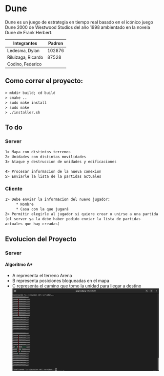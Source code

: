 # Dune

Dune es un juego de estrategia en tiempo real basado en el icónico juego Dune 2000 de Westwood Studios
del año 1998 ambientado en la novela Dune de Frank Herbert.

| Integrantes        | Padron |
|--------------------|--------|
| Ledesma, Dylan     | 102876 |
| Riluizaga, Ricardo | 87528  |
| Codino, Federico   |        |


## Como correr el proyecto:
    > mkdir build; cd build
    > cmake ..
    > sudo make install
    > sudo make
    > ./installer.sh

## To do
### Server
    1> Mapa con distintos terrenos
    2> Unidades con distintas movilidades
    3> Ataque y destruccion de unidades y edificaciones

    4> Procesar informacion de la nueva conexion
    5> Enviarle la lista de la partidas actuales
### Cliente
    1> Debe enviar la informacion del nuevo jugador:
         * Nombre
         * Casa con la que jugará
    2> Permitir elegirle al jugador si quiere crear o unirse a una partida (el server ya la debe haber podido enviar la lista de partidas actuales que hay creadas)

## Evolucion del Proyecto

### Server
#### Algoritmo A*
* A representa el terreno Arena
* B representa posiciones bloqueadas en el mapa
* C representa el camino que tomo la unidad para llegar a destino
![](utils/Astar.png)



